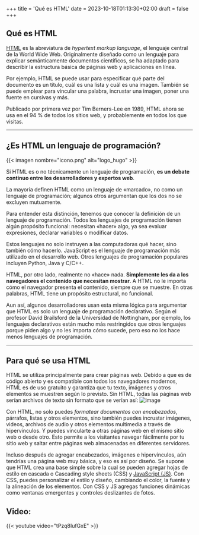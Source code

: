 +++
title = 'Qué es HTML'
date = 2023-10-18T01:13:30+02:00
draft = false
+++

## Qué es HTML

[HTML](https://es.wikipedia.org/wiki/HTML) es la abreviatura de *hypertext markup language*, el lenguaje central de la World Wide Web. Originalmente diseñado como un lenguaje para explicar semánticamente documentos científicos, se ha adaptado para describir la estructura básica de páginas web y aplicaciones en línea.

Por ejemplo, HTML se puede usar para especificar qué parte del documento es un título, cuál es una lista y cuál es una imagen. También se puede emplear para vincular una palabra, incrustar una imagen, poner una fuente en cursivas y más.

Publicado por primera vez por Tim Berners-Lee en 1989, HTML ahora se usa en el 94 % de todos los sitios web, y probablemente en todos los que visitas.

---

## ¿Es HTML un lenguaje de programación?

{{< imagen nombre="icono.png" alt="logo_hugo" >}}

Si HTML es o no técnicamente un lenguaje de programación, **es un debate continuo entre los desarrolladores y expertos web**.

La mayoría definen HTML como un lenguaje de «marcado», no como un lenguaje de programación; algunos otros argumentan que los dos no se excluyen mutuamente.

Para entender esta distinción, tenemos que conocer la definición de un lenguaje de programación. Todos los lenguajes de programación tienen algún propósito funcional: necesitan «hacer» algo, ya sea evaluar expresiones, declarar variables o modificar datos.

Estos lenguajes no solo instruyen a las computadoras qué hacer, sino también cómo hacerlo. JavaScript es el lenguaje de programación más utilizado en el desarrollo web. Otros lenguajes de programación populares incluyen Python, Java y C/C++.

HTML, por otro lado, realmente no «hace» nada. **Simplemente les da a los navegadores el contenido que necesitan mostrar**. A HTML no le importa cómo el navegador presenta el contenido, siempre que se muestre. En otras palabras, HTML tiene un propósito estructural, no funcional.

Aun así, algunos desarrolladores usan esta misma lógica para argumentar que HTML es solo un lenguaje de programación declarativo. Según el profesor David Brailsford de la Universidad de Nottingham, por ejemplo, los lenguajes declarativos están mucho más restringidos que otros lenguajes porque piden algo y no les importa cómo sucede, pero eso no los hace menos lenguajes de programación.

---

## Para qué se usa HTML

HTML se utiliza principalmente para crear páginas web. Debido a que es de código abierto y es compatible con todos los navegadores modernos, HTML es de uso gratuito y garantiza que tu texto, imágenes y otros elementos se muestren según lo previsto. Sin HTML, todas las páginas web serían archivos de texto sin formato que se verían así:
![image](https://blog.hubspot.es/hubfs/media/htmlloremipsum.png)

Con HTML, no solo puedes *formatear documentos con encabezados*, párrafos, listas y otros elementos, sino también puedes incrustar imágenes, videos, archivos de audio y otros elementos multimedia a través de hipervínculos. Y puedes vincularte a otras páginas web en el mismo sitio web o desde otro. Esto permite a los visitantes navegar fácilmente por tu sitio web y saltar entre páginas web almacenadas en diferentes servidores.

Incluso después de agregar encabezados, imágenes e hipervínculos, aún tendrías una página web muy básica, y eso es así por diseño. Se supone que HTML crea una base simple sobre la cual se pueden agregar hojas de estilo en cascada o Cascading style sheets (CSS) y [JavaScript (JS)](https://en.wikipedia.org/wiki/JavaScript). Con CSS, puedes personalizar el estilo y diseño, cambiando el color, la fuente y la alineación de los elementos. Con CSS y JS agregas funciones dinámicas como ventanas emergentes y controles deslizantes de fotos.

## Video:

{{< youtube video="tPzq8IufGxE" >}}
